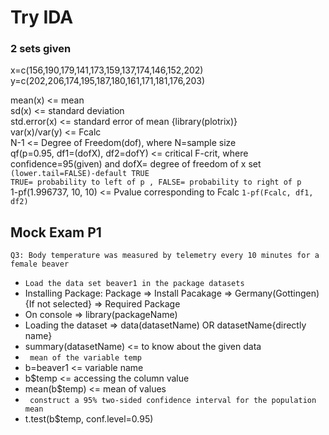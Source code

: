# Try IDA

### 2 sets given
x=c(156,190,179,141,173,159,137,174,146,152,202)  
y=c(202,206,174,195,187,180,161,171,181,176,203)  

mean(x) <= mean  
sd(x) <= standard deviation  
std.error(x) <= standard error of mean  {library(plotrix)}  
var(x)/var(y) <= Fcalc  
N-1 <= Degree of Freedom(dof), where N=sample size  
qf(p=0.95, df1=(dofX), df2=dofY) <= critical F-crit, where confidence=95(given) and dofX= degree of freedom of x set  ```(lower.tail=FALSE)-default TRUE```    
```TRUE= probability to left of p , FALSE= probability to right of p```  
1-pf(1.996737, 10, 10) <= Pvalue corresponding to Fcalc ```1-pf(Fcalc, df1, df2)```  

## Mock Exam P1   
```Q3: Body temperature was measured by telemetry every 10 minutes for a female beaver ``` 
- ``` Load the data set beaver1 in the package datasets ```
- Installing Package: Package => Install Pacakage => Germany(Gottingen){If not selected} => Required Package  
- On console => library(packageName)  
- Loading the dataset => data(datasetName)  OR datasetName{directly name}
- summary(datasetName)  <= to know about the given data  
- ``` mean of the variable temp```    
- b=beaver1 <= variable name   
- b$temp <= accessing the column value  
- mean(b$temp) <= mean of values  
- ```  construct a 95% two-sided confidence interval for the population mean ```  
- t.test(b$temp, conf.level=0.95)
